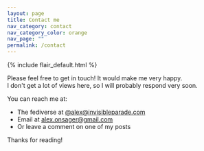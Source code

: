 ```yaml
---
layout: page
title: Contact me
nav_category: contact
nav_category_color: orange
nav_page: ""
permalink: /contact
---
```


{% include flair_default.html %}

Please feel free to get in touch! It would make me very happy.  
I don't get a lot of views here, so I will probably respond very soon.

You can reach me at:

- The fediverse at [@alex@invisibleparade.com](https://gts.invisibleparade.com/@alex)
- Email at [alex.onsager@gmail.com](mailto:alex.onsager@gmail.com)
- Or leave a comment on one of my posts

Thanks for reading!
